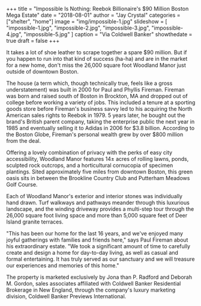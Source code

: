 +++
title = "Impossible Is Nothing: Reebok Billionaire's $90 Million Boston Mega Estate"
date = "2018-08-01"
author = "Jay Crystal"
categories = ["shelter", "home"]
image = "img/impossible-1.jpg"
slideshow = [
  "impossible-1.jpg",
  "impossible-2.jpg",
  "impossible-3.jpg",
  "impossible-4.jpg",
  "impossible-5.jpg"
]
caption = "Via Coldwell Banker"
showthedate = true
draft = false
+++

It takes a lot of shoe leather to scrape together a spare $90 million. But if you happen to run into that kind of success (ha-ha) and are in the market for a new home, don't miss the 26,000 square foot Woodland Manor just outside of downtown Boston.

The house (a term which, though technically true, feels like a gross understatement) was built in 2000 for Paul and Phyllis Fireman. Fireman was born and raised south of Boston in Brockton, MA and dropped out of college before working a variety of jobs. This included a tenure at a sporting goods store before Fireman's business savvy led to his acquiring the North American sales rights to Reebok in 1979. 5 years later, he bought out the brand's British parent company, taking the enterprise public the next year in 1985 and eventually selling it to Adidas in 2006 for $3.8 billion. According to the Boston Globe, Fireman's personal wealth grew by over $800 million from the deal.

Offering a lovely combination of privacy with the perks of easy city accessibility, Woodland Manor features 14± acres of rolling lawns, ponds, sculpted rock outcrops, and a horticultural cornucopia of specimen plantings. Sited approximately five miles from downtown Boston, this green oasis sits in between the Brookline Country Club and Putterham Meadows Golf Course.

Each of Woodland Manor's exterior and interior stones was individually hand drawn. Turf walkways and pathways meander through this luxurious landscape, and the winding driveway provides a multi-step tour through the 26,000 square foot living space and more than 5,000 square feet of Deer Island granite terraces.

"This has been our home for the last 16 years, and we've enjoyed many joyful gatherings with families and friends here," says Paul Fireman about his extraordinary estate. "We took a significant amount of time to carefully create and design a home for day-to-day living, as well as casual and formal entertaining. It has truly served as our sanctuary and we will treasure our experiences and memories of this home."

The property is marketed exclusively by Jona than P. Radford and Deborah M. Gordon, sales associates affiliated with Coldwell Banker Residential Brokerage in New England, through the company's luxury marketing division, Coldwell Banker Previews International.
